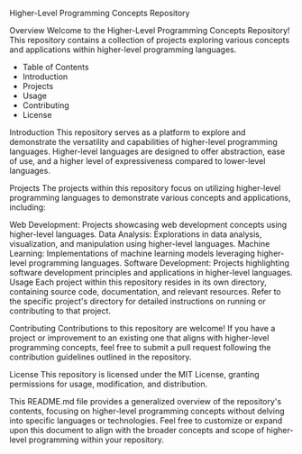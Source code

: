 Higher-Level Programming Concepts Repository

Overview
Welcome to the Higher-Level Programming Concepts Repository! This repository contains a collection of projects exploring various concepts and applications within higher-level programming languages.

* Table of Contents
* Introduction
* Projects
* Usage
* Contributing
* License

Introduction
This repository serves as a platform to explore and demonstrate the versatility and capabilities of higher-level programming languages. Higher-level languages are designed to offer abstraction, ease of use, and a higher level of expressiveness compared to lower-level languages.

Projects
The projects within this repository focus on utilizing higher-level programming languages to demonstrate various concepts and applications, including:

Web Development: Projects showcasing web development concepts using higher-level languages.
Data Analysis: Explorations in data analysis, visualization, and manipulation using higher-level languages.
Machine Learning: Implementations of machine learning models leveraging higher-level programming languages.
Software Development: Projects highlighting software development principles and applications in higher-level languages.
Usage
Each project within this repository resides in its own directory, containing source code, documentation, and relevant resources. Refer to the specific project's directory for detailed instructions on running or contributing to that project.

Contributing
Contributions to this repository are welcome! If you have a project or improvement to an existing one that aligns with higher-level programming concepts, feel free to submit a pull request following the contribution guidelines outlined in the repository.

License
This repository is licensed under the MIT License, granting permissions for usage, modification, and distribution.

This README.md file provides a generalized overview of the repository's contents, focusing on higher-level programming concepts without delving into specific languages or technologies. Feel free to customize or expand upon this document to align with the broader concepts and scope of higher-level programming within your repository.
